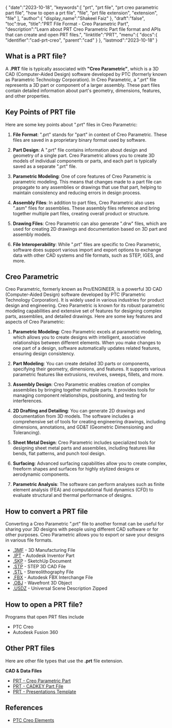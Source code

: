 {
   "date":"2023-10-18",
   "keywords":[
      "prt",
      "prt file",
      "prt creo parametric part file",
      "how to open a prt file",
      "file",
      "prt file extension",
      "extension",
      "file"
   ],
   "author":{
      "display_name":"Shakeel Faiz"
   },
   "draft":"false",
   "toc":true,
   "title":"PRT File Format - Creo Parametric Part",
   "description":"Learn about PRT Creo Parametric Part file format and APIs that can create and open PRT files.",
   "linktitle":"PRT",
   "menu":{
      "docs":{
         "identifier":"cad-prt-creo",
         "parent":"cad"
      }
   },
   "lastmod":"2023-10-18"
}

## What is a PRT file?

A **.PRT** file is typically associated with **"Creo Parametric"**, which is a 3D CAD (Computer-Aided Design) software developed by PTC (formerly known as Parametric Technology Corporation). In Creo Parametric, a ".prt" file represents a 3D part or component of a larger assembly. These part files contain detailed information about part's geometry, dimensions, features, and other properties.

## Key Points of PRT file

Here are some key points about ".prt" files in Creo Parametric:

1.  **File Format**: ".prt" stands for "part" in context of Creo Parametric. These files are saved in a proprietary binary format used by software.
    
2.  **Part Design**: A ".prt" file contains information about design and geometry of a single part. Creo Parametric allows you to create 3D models of individual components or parts, and each part is typically saved as a separate ".prt" file.
    
3.  **Parametric Modeling**: One of core features of Creo Parametric is parametric modeling. This means that changes made to a part file can propagate to any assemblies or drawings that use that part, helping to maintain consistency and reducing errors in design process.
    
4.  **Assembly Files**: In addition to part files, Creo Parametric also uses ".asm" files for assemblies. These assembly files reference and bring together multiple part files, creating overall product or structure.
    
5.  **Drawing Files**: Creo Parametric can also generate ".drw" files, which are used for creating 2D drawings and documentation based on 3D part and assembly models.
    
6.  **File Interoperability**: While ".prt" files are specific to Creo Parametric, software does support various import and export options to exchange data with other CAD systems and file formats, such as STEP, IGES, and more.
    
## Creo Parametric

Creo Parametric, formerly known as Pro/ENGINEER, is a powerful 3D CAD (Computer-Aided Design) software developed by PTC (Parametric Technology Corporation). It is widely used in various industries for product design and engineering. Creo Parametric is known for its robust parametric modeling capabilities and extensive set of features for designing complex parts, assemblies, and detailed drawings. Here are some key features and aspects of Creo Parametric:

1.  **Parametric Modeling**: Creo Parametric excels at parametric modeling, which allows you to create designs with intelligent, associative relationships between different elements. When you make changes to one part of a design, software automatically updates related features, ensuring design consistency.
    
2.  **Part Modeling**: You can create detailed 3D parts or components, specifying their geometry, dimensions, and features. It supports various parametric features like extrusions, revolves, sweeps, fillets, and more.
    
3.  **Assembly Design**: Creo Parametric enables creation of complex assemblies by bringing together multiple parts. It provides tools for managing component relationships, positioning, and testing for interferences.
    
4.  **2D Drafting and Detailing**: You can generate 2D drawings and documentation from 3D models. The software includes a comprehensive set of tools for creating engineering drawings, including dimensions, annotations, and GD&T (Geometric Dimensioning and Tolerancing).
    
5.  **Sheet Metal Design**: Creo Parametric includes specialized tools for designing sheet metal parts and assemblies, including features like bends, flat patterns, and punch tool design.
    
6.  **Surfacing**: Advanced surfacing capabilities allow you to create complex, freeform shapes and surfaces for highly stylized designs or aerodynamic components.
    
7.  **Parametric Analysis**: The software can perform analyses such as finite element analysis (FEA) and computational fluid dynamics (CFD) to evaluate structural and thermal performance of designs.

## How to convert a PRT file

Converting a Creo Parametric ".prt" file to another format can be useful for sharing your 3D designs with people using different CAD software or for other purposes. Creo Parametric allows you to export or save your designs in various file formats.

- [.3MF](/3d/3mf/) - 3D Manufacturing File
- [.IPT](/3d/ipt/) - Autodesk Inventor Part
- [.SKP](/image/skp/) - SketchUp Document
- [.STP](/3d/stp/) - STEP 3D CAD File
- [.STL](/cad/stl/) - Stereolithography File
- [.FBX](/3d/fbx/) - Autodesk FBX Interchange File
- [.OBJ](/3d/obj/) - Wavefront 3D Object
- [.USDZ](/3d/usdz/) - Universal Scene Description Zipped

## How to open a PRT file?

Programs that open PRT files include

- PTC Creo
- Autodesk Fusion 360 

## Other PRT files

Here are other file types that use the **.prt** file extension.

**CAD & Data Files**
- [PRT - Creo Parametric Part](/cad/prt-creo/)
- [PRT - CADKEY Part File](/cad/prt-cadkey/)
- [PRT - Presentations Template](/misc/prt-template/)

## References
* [PTC Creo Elements](https://en.wikipedia.org/wiki/PTC_Creo_Elements/Pro)
